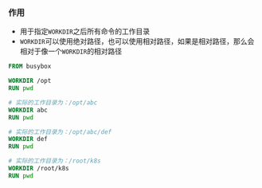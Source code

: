 
### 作用

- 用于指定`WORKDIR`之后所有命令的工作目录
- `WORKDIR`可以使用绝对路径，也可以使用相对路径，如果是相对路径，那么会相对于像一个`WORKDIR`的相对路径

```dockerfile
FROM busybox

WORKDIR /opt
RUN pwd

# 实际的工作目录为：/opt/abc
WORKDIR abc
RUN pwd

# 实际的工作目录为：/opt/abc/def
WORKDIR def
RUN pwd

# 实际的工作目录为：/root/k8s
WORKDIR /root/k8s
RUN pwd
```

